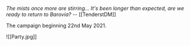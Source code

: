 *The mists once more are stirring... It's been longer than expected, are we ready to return to Barovia?*
-- [[TenderstDM]]

The campaign beginning 22nd May 2021.

![[Party.jpg]]
